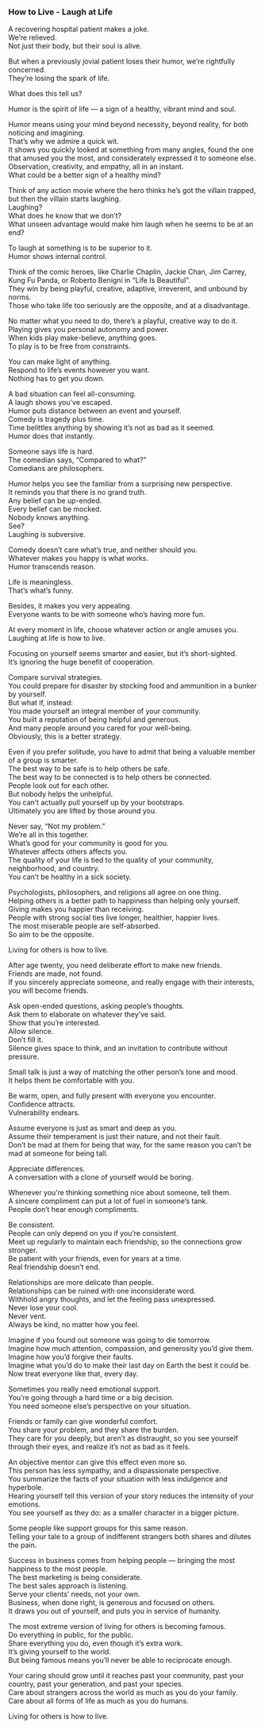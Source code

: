 ### How to Live - Laugh at Life
A recovering hospital patient makes a joke.  
We’re relieved.  
Not just their body, but their soul is alive.

But when a previously jovial patient loses their humor, we’re rightfully concerned.  
They’re losing the spark of life.

What does this tell us?

Humor is the spirit of life — a sign of a healthy, vibrant mind and soul.

Humor means using your mind beyond necessity, beyond reality, for both noticing and imagining.  
That’s why we admire a quick wit.  
It shows you quickly looked at something from many angles, found the one that amused you the most, and considerately expressed it to someone else.  
Observation, creativity, and empathy, all in an instant.  
What could be a better sign of a healthy mind?

Think of any action movie where the hero thinks he’s got the villain trapped, but then the villain starts laughing.  
Laughing?  
What does he know that we don’t?  
What unseen advantage would make him laugh when he seems to be at an end?

To laugh at something is to be superior to it.  
Humor shows internal control.

Think of the comic heroes, like Charlie Chaplin, Jackie Chan, Jim Carrey, Kung Fu Panda, or Roberto Benigni in “Life Is Beautiful”.  
They win by being playful, creative, adaptive, irreverent, and unbound by norms.  
Those who take life too seriously are the opposite, and at a disadvantage.

No matter what you need to do, there’s a playful, creative way to do it.  
Playing gives you personal autonomy and power.  
When kids play make-believe, anything goes.  
To play is to be free from constraints.

You can make light of anything.  
Respond to life’s events however you want.  
Nothing has to get you down.

A bad situation can feel all-consuming.  
A laugh shows you’ve escaped.  
Humor puts distance between an event and yourself.  
Comedy is tragedy plus time.  
Time belittles anything by showing it’s not as bad as it seemed.  
Humor does that instantly.

Someone says life is hard.  
The comedian says, “Compared to what?”  
Comedians are philosophers.

Humor helps you see the familiar from a surprising new perspective.  
It reminds you that there is no grand truth.  
Any belief can be up-ended.  
Every belief can be mocked.  
Nobody knows anything.  
See?  
Laughing is subversive.

Comedy doesn’t care what’s true, and neither should you.  
Whatever makes you happy is what works.  
Humor transcends reason.

Life is meaningless.  
That’s what’s funny.

Besides, it makes you very appealing.  
Everyone wants to be with someone who’s having more fun.

At every moment in life, choose whatever action or angle amuses you.  
Laughing at life is how to live.

Focusing on yourself seems smarter and easier, but it’s short-sighted.  
It’s ignoring the huge benefit of cooperation.

Compare survival strategies.  
You could prepare for disaster by stocking food and ammunition in a bunker by yourself.  
But what if, instead:  
You made yourself an integral member of your community.  
You built a reputation of being helpful and generous.  
And many people around you cared for your well-being.  
Obviously, this is a better strategy.

Even if you prefer solitude, you have to admit that being a valuable member of a group is smarter.  
The best way to be safe is to help others be safe.  
The best way to be connected is to help others be connected.  
People look out for each other.  
But nobody helps the unhelpful.  
You can’t actually pull yourself up by your bootstraps.  
Ultimately you are lifted by those around you.

Never say, “Not my problem.”  
We’re all in this together.  
What’s good for your community is good for you.  
Whatever affects others affects you.  
The quality of your life is tied to the quality of your community, neighborhood, and country.  
You can’t be healthy in a sick society.

Psychologists, philosophers, and religions all agree on one thing.  
Helping others is a better path to happiness than helping only yourself.  
Giving makes you happier than receiving.  
People with strong social ties live longer, healthier, happier lives.  
The most miserable people are self-absorbed.  
So aim to be the opposite.

Living for others is how to live.

After age twenty, you need deliberate effort to make new friends.  
Friends are made, not found.  
If you sincerely appreciate someone, and really engage with their interests, you will become friends.

Ask open-ended questions, asking people’s thoughts.  
Ask them to elaborate on whatever they’ve said.  
Show that you’re interested.  
Allow silence.  
Don’t fill it.  
Silence gives space to think, and an invitation to contribute without pressure.

Small talk is just a way of matching the other person’s tone and mood.  
It helps them be comfortable with you.

Be warm, open, and fully present with everyone you encounter.  
Confidence attracts.  
Vulnerability endears.

Assume everyone is just as smart and deep as you.  
Assume their temperament is just their nature, and not their fault.  
Don’t be mad at them for being that way, for the same reason you can’t be mad at someone for being tall.

Appreciate differences.  
A conversation with a clone of yourself would be boring.

Whenever you’re thinking something nice about someone, tell them.  
A sincere compliment can put a lot of fuel in someone’s tank.  
People don’t hear enough compliments.

Be consistent.  
People can only depend on you if you’re consistent.  
Meet up regularly to maintain each friendship, so the connections grow stronger.  
Be patient with your friends, even for years at a time.  
Real friendship doesn’t end.

Relationships are more delicate than people.  
Relationships can be ruined with one inconsiderate word.  
Withhold angry thoughts, and let the feeling pass unexpressed.  
Never lose your cool.  
Never vent.  
Always be kind, no matter how you feel.

Imagine if you found out someone was going to die tomorrow.  
Imagine how much attention, compassion, and generosity you’d give them.  
Imagine how you’d forgive their faults.  
Imagine what you’d do to make their last day on Earth the best it could be.  
Now treat everyone like that, every day.

Sometimes you really need emotional support.  
You’re going through a hard time or a big decision.  
You need someone else’s perspective on your situation.

Friends or family can give wonderful comfort.  
You share your problem, and they share the burden.  
They care for you deeply, but aren’t as distraught, so you see yourself through their eyes, and realize it’s not as bad as it feels.

An objective mentor can give this effect even more so.  
This person has less sympathy, and a dispassionate perspective.  
You summarize the facts of your situation with less indulgence and hyperbole.  
Hearing yourself tell this version of your story reduces the intensity of your emotions.  
You see yourself as they do: as a smaller character in a bigger picture.

Some people like support groups for this same reason.  
Telling your tale to a group of indifferent strangers both shares and dilutes the pain.

Success in business comes from helping people — bringing the most happiness to the most people.  
The best marketing is being considerate.  
The best sales approach is listening.  
Serve your clients’ needs, not your own.  
Business, when done right, is generous and focused on others.  
It draws you out of yourself, and puts you in service of humanity.

The most extreme version of living for others is becoming famous.  
Do everything in public, for the public.  
Share everything you do, even though it’s extra work.  
It’s giving yourself to the world.  
But being famous means you’ll never be able to reciprocate enough.

Your caring should grow until it reaches past your community, past your country, past your generation, and past your species.  
Care about strangers across the world as much as you do your family.  
Care about all forms of life as much as you do humans.

Living for others is how to live.